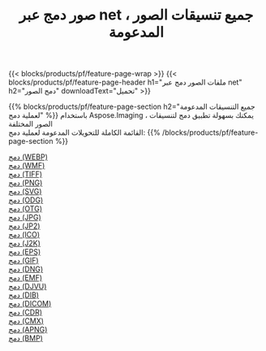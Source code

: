 ﻿---
title: صور دمج عبر net ، جميع تنسيقات الصور المدعومة 
weight: 3920
url: /ar/net/merge 
lang: ar
langdirlevel: 2
locales: zh-hans,ja,it,ru,de,es,fr,nl,id,lt,pl,pt,vi,tr,ko,zh-hant,ar,hi,th,sv,cs,uk,he
description: باستخدام Aspose.Imaging يمكنك بسهولة دمج الصور عبر net
---

{{< blocks/products/pf/feature-page-wrap >}}
{{< blocks/products/pf/feature-page-header h1="ملفات الصور دمج عبر net" h2="دمج الصور" downloadText="تحميل" >}}


{{% blocks/products/pf/feature-page-section  h2="جميع التنسيقات المدعومة لعملية دمج" %}}
باستخدام Aspose.Imaging ، يمكنك بسهولة تطبيق دمج لتنسيقات الصور المختلفة
<br/>
القائمة الكاملة للتحويلات المدعومة لعملية دمج:
{{% /blocks/products/pf/feature-page-section %}}
<div class="container-fluid productfamilypage bg-gray">
    <div class="convertypes bg-gray agp-content section">
        <div class="container">
		<div class="row other-converters">
		    <div class='col-md-2 other-converter remove-lp remove-rp'><a href="/imaging/ar/net/merge/webp" >دمج (WEBP)</a></div><div class='col-md-2 other-converter remove-lp remove-rp'><a href="/imaging/ar/net/merge/wmf" >دمج (WMF)</a></div><div class='col-md-2 other-converter remove-lp remove-rp'><a href="/imaging/ar/net/merge/tiff" >دمج (TIFF)</a></div><div class='col-md-2 other-converter remove-lp remove-rp'><a href="/imaging/ar/net/merge/png" >دمج (PNG)</a></div><div class='col-md-2 other-converter remove-lp remove-rp'><a href="/imaging/ar/net/merge/svg" >دمج (SVG)</a></div><div class='col-md-2 other-converter remove-lp remove-rp'><a href="/imaging/ar/net/merge/odg" >دمج (ODG)</a></div><div class='col-md-2 other-converter remove-lp remove-rp'><a href="/imaging/ar/net/merge/otg" >دمج (OTG)</a></div><div class='col-md-2 other-converter remove-lp remove-rp'><a href="/imaging/ar/net/merge/jpg" >دمج (JPG)</a></div><div class='col-md-2 other-converter remove-lp remove-rp'><a href="/imaging/ar/net/merge/jp2" >دمج (JP2)</a></div><div class='col-md-2 other-converter remove-lp remove-rp'><a href="/imaging/ar/net/merge/ico" >دمج (ICO)</a></div><div class='col-md-2 other-converter remove-lp remove-rp'><a href="/imaging/ar/net/merge/j2k" >دمج (J2K)</a></div><div class='col-md-2 other-converter remove-lp remove-rp'><a href="/imaging/ar/net/merge/eps" >دمج (EPS)</a></div><div class='col-md-2 other-converter remove-lp remove-rp'><a href="/imaging/ar/net/merge/gif" >دمج (GIF)</a></div><div class='col-md-2 other-converter remove-lp remove-rp'><a href="/imaging/ar/net/merge/dng" >دمج (DNG)</a></div><div class='col-md-2 other-converter remove-lp remove-rp'><a href="/imaging/ar/net/merge/emf" >دمج (EMF)</a></div><div class='col-md-2 other-converter remove-lp remove-rp'><a href="/imaging/ar/net/merge/djvu" >دمج (DJVU)</a></div><div class='col-md-2 other-converter remove-lp remove-rp'><a href="/imaging/ar/net/merge/dib" >دمج (DIB)</a></div><div class='col-md-2 other-converter remove-lp remove-rp'><a href="/imaging/ar/net/merge/dicom" >دمج (DICOM)</a></div><div class='col-md-2 other-converter remove-lp remove-rp'><a href="/imaging/ar/net/merge/cdr" >دمج (CDR)</a></div><div class='col-md-2 other-converter remove-lp remove-rp'><a href="/imaging/ar/net/merge/cmx" >دمج (CMX)</a></div><div class='col-md-2 other-converter remove-lp remove-rp'><a href="/imaging/ar/net/merge/apng" >دمج (APNG)</a></div><div class='col-md-2 other-converter remove-lp remove-rp'><a href="/imaging/ar/net/merge/bmp" >دمج (BMP)</a></div>
                </div>
        </div>
    </div>
</div>
<br/>
